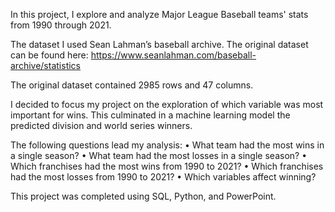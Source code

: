 In this project, I explore and analyze Major League Baseball teams' stats from 1990 through 2021. 

The dataset I used Sean Lahman’s baseball archive. The original dataset can be found here: https://www.seanlahman.com/baseball-archive/statistics

The original dataset contained 2985 rows and 47 columns.

I decided to focus my project on the exploration of which variable was most important for wins. This culminated in a machine learning model the predicted division and world series winners. 

The following questions lead my analysis: 
•	What team had the most wins in a single season?
•	What team had the most losses in a single season?
•	Which franchises had the most wins from 1990 to 2021? 
•	Which franchises had the most losses from 1990 to 2021? 
•	Which variables affect winning? 
 

This project was completed using SQL, Python, and PowerPoint. 
